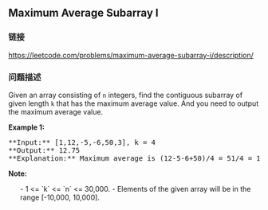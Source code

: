 ## Maximum Average Subarray I  
### 链接  
https://leetcode.com/problems/maximum-average-subarray-i/description/  
### 问题描述

Given an array consisting of `n` integers, find the contiguous subarray of given length `k` that has the maximum average value. And you need to output the maximum average value.


**Example 1:**<br />
<pre>
**Input:** [1,12,-5,-6,50,3], k = 4
**Output:** 12.75
**Explanation:** Maximum average is (12-5-6+50)/4 = 51/4 = 12.75
</pre>


**Note:**<br>
<ol>
- 1 <= `k` <= `n` <= 30,000.
- Elements of the given array will be in the range [-10,000, 10,000].
</ol>

